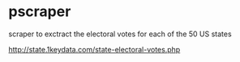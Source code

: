 # pscraper

scraper to exctract the electoral votes for each of the 50 US states

http://state.1keydata.com/state-electoral-votes.php
